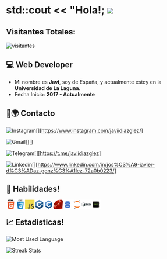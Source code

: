 
# std::cout << "Hola!;   <img src="https://i.imgur.com/csn2hC2.gif" width=25px style="display: inline-block"></img>

## Visitantes Totales:
![visitantes](https://visitor-badge.glitch.me/badge?page_id=alu0101128894)


## 💻 Web Developer
* Mi nombre es **Javi**, soy de España, y actualmente estoy en la **Universidad de La Laguna**.
* Fecha Inicio: **2017 - Actualmente**


## 📱🌍 Contacto
<!-- [![Instagram](https://img.shields.io/badge/Instagram-E4405F?style=for-the-badge&logo=instagram&logoColor=white)](https://www.instagram.com/javiidiazglez/)

[![Gmail](https://img.shields.io/badge/Gmail-D14836?style=for-the-badge&logo=gmail&logoColor=white)]. javidiazglez@gmail.com

[![Telegram](https://img.shields.io/badge/Telegram-2CA5E0?style=for-the-badge&logo=telegram&logoColor=white)](https://t.me/javiidiazglez)

[![Linkedin](https://img.shields.io/badge/LinkedIn-0077B5?style=for-the-badge&logo=linkedin&logoColor=white)](https://www.linkedin.com/in/jos%C3%A9-javier-d%C3%ADaz-gonz%C3%A1lez-72a0b0223/) -->

[<img align="left" alt="Instagram" src="https://img.shields.io/badge/Instagram-E4405F?style=for-the-badge&logo=instagram&logoColor=white" />][https://www.instagram.com/javiidiazglez/]

[<img align="left" alt="Gmail" src="https://img.shields.io/badge/Gmail-D14836?style=for-the-badge&logo=gmail&logoColor=white" />][]

[<img align="left" alt="Telegram" src="https://img.shields.io/badge/Telegram-2CA5E0?style=for-the-badge&logo=telegram&logoColor=whitee" />][https://t.me/javiidiazglez]

[<img align="left" alt="Linkedin" src="https://img.shields.io/badge/LinkedIn-0077B5?style=for-the-badge&logo=linkedin&logoColor=white" />][https://www.linkedin.com/in/jos%C3%A9-javier-d%C3%ADaz-gonz%C3%A1lez-72a0b0223/]




## 🚀 Habilidades!

[<img align="left" alt="HTML5" width="26px" src="https://raw.githubusercontent.com/github/explore/main/topics/html/html.png" />][javi]

[<img align="left" alt="CSS" width="26px" src="https://raw.githubusercontent.com/github/explore/main/topics/css/css.png" />][javi]

[<img align="left" alt="JS" width="26px" src="https://github.com/github/explore/blob/main/topics/javascript/javascript.png" />][javi]

[<img align="left" alt="CPP" width="26px" src="https://raw.githubusercontent.com/github/explore/main/topics/cpp/cpp.png" />][javi]

[<img align="left" alt="C" width="26px" src="https://raw.githubusercontent.com/github/explore/main/topics/c/c.png" />][javi]

[<img align="left" alt="RUBY" width="26px" src="https://raw.githubusercontent.com/github/explore/main/topics/ruby/ruby.png" />][javi]

[<img align="left" alt="SQL" width="26px" src="https://raw.githubusercontent.com/github/explore/main/topics/sql/sql.png" />][javi]

[<img align="left" alt="JUPYTER" width="26px" src="https://raw.githubusercontent.com/github/explore/main/topics/jupyter-notebook/jupyter-notebook.png" />][javi]

[<img align="left" alt="BASH" width="26px" src="https://raw.githubusercontent.com/github/explore/main/topics/bash/bash.png" />][javi]

[<img align="left" alt="ASSEMBLY" width="26px" src="https://github.com/github/explore/blob/main/topics/assembly/assembly.png" />][javi]

<br/>


## 📈 Estadísticas!

![Most Used Language](https://github-readme-stats.vercel.app/api/top-langs/?username=alu0101128894)

![Streak Stats ](https://github-readme-streak-stats.herokuapp.com/?user=alu0101128894)


[javi]: https://www.instagram.com/javiidiazglez/